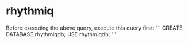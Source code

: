 # rhythmiq
Before executing the above query, execute this query first:
'''
CREATE DATABASE rhythmiqdb;
USE rhythmiqdb;
'''
